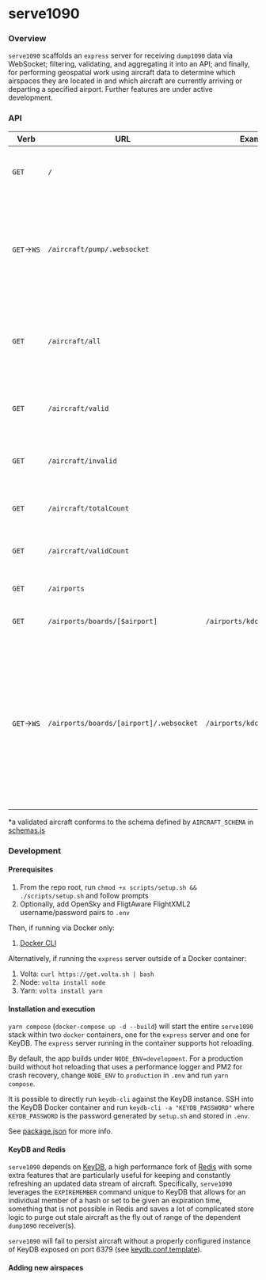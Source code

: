 # serve1090

### Overview

`serve1090` scaffolds an `express` server for receiving `dump1090` data via WebSocket; filtering, validating, and aggregating it into an API; and finally, for performing geospatial work using aircraft data to determine which airspaces they are located in and which aircraft are currently arriving or departing a specified airport. Further features are under active development.

### API

| Verb            | URL                                     | Example                     | Function                                                                                                                    | Notes                                                                                                                                                                                                                                               |
|-----------------|-----------------------------------------|-----------------------------|-----------------------------------------------------------------------------------------------------------------------------|-----------------------------------------------------------------------------------------------------------------------------------------------------------------------------------------------------------------------------------------------------|
| `GET`           | `/`                                     |                             | Get the root of the API, returning documentation and route info                                                             |                                                                                                                                                                                                                                                     |
| `GET`&rarr;`WS` | `/aircraft/pump/.websocket`             |                             | Make an HTTP/1.1 upgrade request to open a WebSocket connection for sending dump1090 JSON data                              | Each message sent through the Websocket pipe must be a stringified JSON hash containing a property `token` whose value is equal to `PUMP_SECRET`                                                                                                    |
| `GET`           | `/aircraft/all`                         |                             | Get all flights currently in range of all connected receivers, each of which may or may not be valid                        |                                                                                                                                                                                                                                                     |
| `GET`           | `/aircraft/valid`                       |                             | Get all validated* flights currently in range                                                                               |                                                                                                                                                                                                                                                     |
| `GET`           | `/aircraft/invalid`                     |                             | Get all flights currently in range that failed validation                                                                   |                                                                                                                                                                                                                                                     |
| `GET`           | `/aircraft/totalCount`                  |                             | Get count of all flights currently in range                                                                                 |                                                                                                                                                                                                                                                     |
| `GET`           | `/aircraft/validCount`                  |                             | Get count of all valid flights currently in range                                                                           |                                                                                                                                                                                                                                                     |
| `GET`           | `/airports`                             |                             | Get list of all supported airport boards                                                                                    |                                                                                                                                                                                                                                                     |
| `GET`           | `/airports/boards/[$airport]`           | `/airports/kdca`            | Get the current board for `$airport`                                                                                        |                                                                                                                                                                                                                                                     |
| `GET`&rarr;`WS` | `/airports/boards/[airport]/.websocket` | `/airports/kdca/.websocket` | Make an HTTP/1.1 upgrade request to open a WebSocket connection that will broadcast the board for `airport` once per second | Upon opening the WebSocket pipe, the server will listen for 5 seconds for a message containing a stringified JSON hash with a property `token` whose value is equal to `BROADCAST_SECRET`; after this secret is validated, the broadcast will start |

*a validated aircraft conforms to the schema defined by `AIRCRAFT_SCHEMA` in [schemas.js](/src/stores/schemas.js)

### Development

#### Prerequisites

1. From the repo root, run `chmod +x scripts/setup.sh && ./scripts/setup.sh` and follow prompts
2. Optionally, add OpenSky and FligtAware FlightXML2 username/password pairs to `.env` 

Then, if running via Docker only: 

1. [Docker CLI](https://docs.docker.com/get-docker/)

Alternatively, if running the `express` server outside of a Docker container:

1. Volta: `curl https://get.volta.sh | bash`
2. Node: `volta install node`
3. Yarn: `volta install yarn`

#### Installation and execution

`yarn compose` (`docker-compose up -d --build`) will start the entire `serve1090` stack within two `docker` containers, one for the `express` server and one for KeyDB. The `express` server running in the container supports hot reloading.

By default, the app builds under `NODE_ENV=development`. For a production build without hot reloading that uses a performance logger and PM2 for crash recovery, change `NODE_ENV` to `production` in `.env` and run `yarn compose`.

It is possible to directly run `keydb-cli` against the KeyDB instance. SSH into the KeyDB Docker container and run `keydb-cli -a "KEYDB_PASSWORD"` where `KEYDB_PASSWORD` is the password generated by `setup.sh` and stored in `.env`.

See [package.json](package.json) for more info.

#### KeyDB and Redis

`serve1090` depends on [KeyDB](https://github.com/JohnSully/KeyDB), a high performance fork of [Redis](https://github.com/redis/redis) with some extra features that are particularly useful for keeping and constantly refreshing an updated data stream of aircraft. Specifically, `serve1090` leverages the `EXPIREMEMBER` command unique to KeyDB that allows for an individual member of a hash or set to be given an expiration time, something that is not possible in Redis and saves a lot of complicated store logic to purge out stale aircraft as the fly out of range of the dependent `dump1090` receiver(s).

`serve1090` will fail to persist aircraft without a properly configured instance of KeyDB exposed on port 6379 (see [keydb.conf.template](keydb.conf.template)).

#### Adding new airspaces
